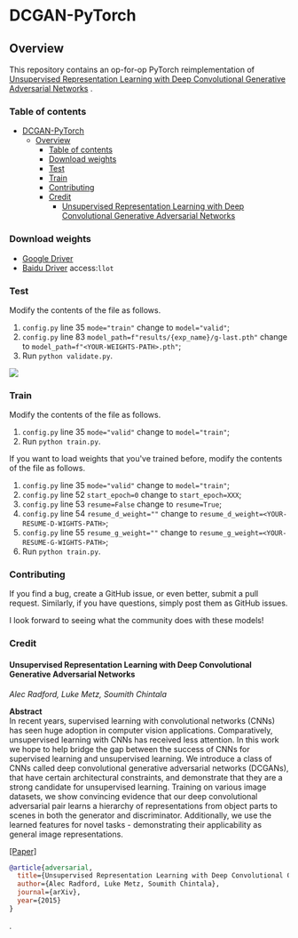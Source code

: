 # DCGAN-PyTorch
 
## Overview

This repository contains an op-for-op PyTorch reimplementation of [Unsupervised Representation Learning with Deep Convolutional Generative Adversarial Networks](https://arxiv.org/pdf/1511.06434.pdf)
.

### Table of contents

- [DCGAN-PyTorch](#dcgan-pytorch)
    - [Overview](#overview)
        - [Table of contents](#table-of-contents)
        - [Download weights](#download-weights)
        - [Test](#test)
        - [Train](#train)
        - [Contributing](#contributing)
        - [Credit](#credit)
            - [Unsupervised Representation Learning with Deep Convolutional Generative Adversarial Networks](#unsupervised-representation-learning-with-deep-convolutional-generative-adversarial-networks)

### Download weights

- [Google Driver](https://drive.google.com/file/d/1VAnPAZbqPWEICC7jV88QnZ32gTfmKgc1/view?usp=sharing)
- [Baidu Driver](https://pan.baidu.com/s/1uMHRV3loc3FPk6NegWSj4Q) access:`llot`

### Test

Modify the contents of the file as follows.

1. `config.py` line 35 `mode="train"` change to `model="valid"`;
2. `config.py` line 83 `model_path=f"results/{exp_name}/g-last.pth"` change to `model_path=f"<YOUR-WEIGHTS-PATH>.pth"`;
3. Run `python validate.py`.

<span align="center"><img src="assets/mnist.gif"/></span>

### Train

Modify the contents of the file as follows.

1. `config.py` line 35 `mode="valid"` change to `model="train"`;
2. Run `python train.py`.

If you want to load weights that you've trained before, modify the contents of the file as follows.

1. `config.py` line 35 `mode="valid"` change to `model="train"`;
2. `config.py` line 52 `start_epoch=0` change to `start_epoch=XXX`;
3. `config.py` line 53 `resume=False` change to `resume=True`;
4. `config.py` line 54 `resume_d_weight=""` change to `resume_d_weight=<YOUR-RESUME-D-WIGHTS-PATH>`;
5. `config.py` line 55 `resume_g_weight=""` change to `resume_g_weight=<YOUR-RESUME-G-WIGHTS-PATH>`;
6. Run `python train.py`.

### Contributing

If you find a bug, create a GitHub issue, or even better, submit a pull request. Similarly, if you have questions,
simply post them as GitHub issues.

I look forward to seeing what the community does with these models!

### Credit

#### Unsupervised Representation Learning with Deep Convolutional Generative Adversarial Networks

*Alec Radford, Luke Metz, Soumith Chintala*

**Abstract** <br>
In recent years, supervised learning with convolutional networks (CNNs) has seen huge adoption in computer vision
applications. Comparatively, unsupervised learning with CNNs has received less attention. In this work we hope to help
bridge the gap between the success of CNNs for supervised learning and unsupervised learning. We introduce a class of
CNNs called deep convolutional generative adversarial networks (DCGANs), that have certain architectural constraints,
and demonstrate that they are a strong candidate for unsupervised learning. Training on various image datasets, we show
convincing evidence that our deep convolutional adversarial pair learns a hierarchy of representations from object parts
to scenes in both the generator and discriminator. Additionally, we use the learned features for novel tasks -
demonstrating their applicability as general image representations.

[[Paper]](https://arxiv.org/pdf/1511.06434.pdf)

```bibtex
@article{adversarial,
  title={Unsupervised Representation Learning with Deep Convolutional Generative Adversarial Networks},
  author={Alec Radford, Luke Metz, Soumith Chintala},
  journal={arXiv},
  year={2015}
}
```




.


